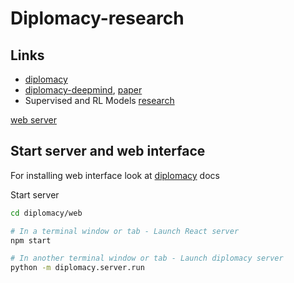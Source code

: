 # Diplomacy-research

## Links

- [diplomacy](https://github.com/diplomacy/diplomacy)
- [diplomacy-deepmind](https://github.com/deepmind/diplomacy), [paper](https://arxiv.org/abs/2006.04635)
- Supervised and RL Models [research](https://github.com/diplomacy/research)

[web server](https://webdiplomacy.net/)

## Start server and web interface

For installing web interface look at [diplomacy](https://github.com/diplomacy/diplomacy) docs

Start server

```bash
cd diplomacy/web

# In a terminal window or tab - Launch React server
npm start

# In another terminal window or tab - Launch diplomacy server
python -m diplomacy.server.run
```
